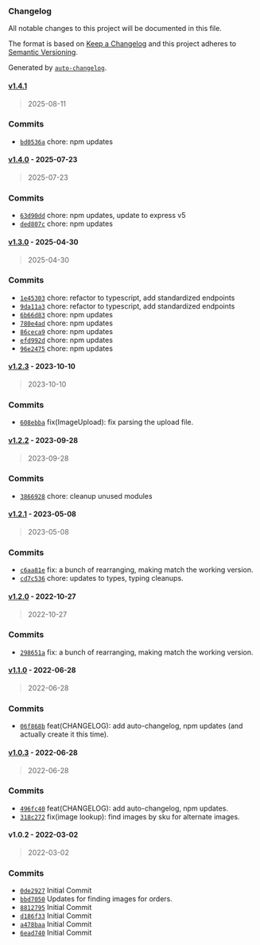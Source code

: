 ### Changelog

All notable changes to this project will be documented in this file.

The format is based on [Keep a Changelog](https://keepachangelog.com/en/1.0.0/)
and this project adheres to [Semantic Versioning](https://semver.org/spec/v2.0.0.html).

Generated by [`auto-changelog`](https://github.com/CookPete/auto-changelog).

#### [v1.4.1](https://github.com/ChumsInc/api-images/compare/v1.4.0...v1.4.1)

> 2025-08-11

### Commits

- [`bd0536a`](https://github.com/ChumsInc/api-images/commit/bd0536a10821740a0fc6ced6358c0b8c130d9a4b)  chore: npm updates

#### [v1.4.0](https://github.com/ChumsInc/api-images/compare/v1.3.0...v1.4.0) - 2025-07-23

> 2025-07-23

### Commits

- [`63d90dd`](https://github.com/ChumsInc/api-images/commit/63d90ddf86d4625abb0bb8640db04d74ab8cfd97)  chore: npm updates, update to express v5
- [`ded807c`](https://github.com/ChumsInc/api-images/commit/ded807cd1f1031f0e8650025c3a8c1bcbdcdccad)  chore: npm updates

#### [v1.3.0](https://github.com/ChumsInc/api-images/compare/v1.2.3...v1.3.0) - 2025-04-30

> 2025-04-30

### Commits

- [`1e45303`](https://github.com/ChumsInc/api-images/commit/1e45303d7b7ddd9cfa4557004029cb4edb605bfd)  chore: refactor to typescript, add standardized endpoints
- [`9da11a3`](https://github.com/ChumsInc/api-images/commit/9da11a38286a5175913297bd7007aee12a01925a)  chore: refactor to typescript, add standardized endpoints
- [`6b66d83`](https://github.com/ChumsInc/api-images/commit/6b66d83e9dfd4ed3d1116593e07f5c72aeeec669)  chore: npm updates
- [`780e4ad`](https://github.com/ChumsInc/api-images/commit/780e4ad6be45fdae3757a6c03b5354987f9d1dd4)  chore: npm updates
- [`86ceca9`](https://github.com/ChumsInc/api-images/commit/86ceca9a0c5580c71ed489b69bc17c3e63aef9a3)  chore: npm updates
- [`efd992d`](https://github.com/ChumsInc/api-images/commit/efd992ddcf93f5b4d1d13a73a73b07d9ed6be1a0)  chore: npm updates
- [`96e2475`](https://github.com/ChumsInc/api-images/commit/96e2475cad54a6965791c9761da9cc9c09e95f98)  chore: npm updates

#### [v1.2.3](https://github.com/ChumsInc/api-images/compare/v1.2.2...v1.2.3) - 2023-10-10

> 2023-10-10

### Commits

- [`608ebba`](https://github.com/ChumsInc/api-images/commit/608ebbab544a135cecee295cad7bd718213966cb)  fix(ImageUpload): fix parsing the upload file.

#### [v1.2.2](https://github.com/ChumsInc/api-images/compare/v1.2.1...v1.2.2) - 2023-09-28

> 2023-09-28

### Commits

- [`3866928`](https://github.com/ChumsInc/api-images/commit/38669284d8d29e5ec85f6746fe27b7dc29550949)  chore: cleanup unused modules

#### [v1.2.1](https://github.com/ChumsInc/api-images/compare/v1.2.0...v1.2.1) - 2023-05-08

> 2023-05-08

### Commits

- [`c6aa81e`](https://github.com/ChumsInc/api-images/commit/c6aa81e3371eba5336ff61bd9d1cd71798c881a4)  fix: a bunch of rearranging, making match the working version.
- [`cd7c536`](https://github.com/ChumsInc/api-images/commit/cd7c536df60721df64bd22e1b83140223701a13b)  chore: updates to types, typing cleanups.

#### [v1.2.0](https://github.com/ChumsInc/api-images/compare/v1.1.0...v1.2.0) - 2022-10-27

> 2022-10-27

### Commits

- [`298651a`](https://github.com/ChumsInc/api-images/commit/298651a09b58b62d2a6e36746308194fd61b3e03)  fix: a bunch of rearranging, making match the working version.

#### [v1.1.0](https://github.com/ChumsInc/api-images/compare/v1.0.3...v1.1.0) - 2022-06-28

> 2022-06-28

### Commits

- [`06f868b`](https://github.com/ChumsInc/api-images/commit/06f868b9b2c214d3995bacb446aa14f2c036c9d0)  feat(CHANGELOG): add auto-changelog, npm updates (and actually create it this time).

#### [v1.0.3](https://github.com/ChumsInc/api-images/compare/v1.0.2...v1.0.3) - 2022-06-28

> 2022-06-28

### Commits

- [`496fc40`](https://github.com/ChumsInc/api-images/commit/496fc405e7b48b8b9b86b40ade0e209d6cd142a4)  feat(CHANGELOG): add auto-changelog, npm updates.
- [`318c272`](https://github.com/ChumsInc/api-images/commit/318c27244dd78285c23bcb8672a700fe442766a2)  fix(image lookup): find images by sku for alternate images.

#### v1.0.2 - 2022-03-02

> 2022-03-02

### Commits

- [`0de2927`](https://github.com/ChumsInc/api-images/commit/0de2927d3d8a3e627407a52d9d76a38ad2eae597)  Initial Commit
- [`bbd7050`](https://github.com/ChumsInc/api-images/commit/bbd7050fd8dd55e53c95ea30f492b293f0c81350)  Updates for finding images for orders.
- [`8812795`](https://github.com/ChumsInc/api-images/commit/881279522865c0c6a5358553610b052701bf4b47)  Initial Commit
- [`d186f33`](https://github.com/ChumsInc/api-images/commit/d186f3398569da77bb68ea835bff13b9a8e6d423)  Initial Commit
- [`a478baa`](https://github.com/ChumsInc/api-images/commit/a478baaf28cf253848d1d3a1ddd70880c34e6492)  Initial Commit
- [`6ead740`](https://github.com/ChumsInc/api-images/commit/6ead740e210c9a4675369f7c8ac051bef52b27a9)  Initial Commit
